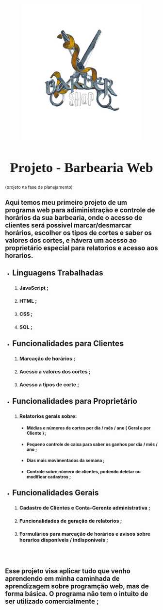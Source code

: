 
<img src="imagens/MarkDown/barber.png" style="display: block ; margin: 0 auto 0 auto; width: 400px; height: 450px">
<h1 style="text-align: center; font-family: heveltica; font-size: 45px"> Projeto - Barbearia Web </h1>

  (projeto na fase de planejamento)
 
 ## Aqui temos meu primeiro projeto de um programa web para adiministração e controle de horários da sua barbearia, onde o acesso de clientes será possivel marcar/desmarcar horários, escolher os tipos de cortes e saber os valores dos cortes, e hávera um acesso ao proprietário especial para relatorios e acesso aos horarios.

  * ## **<p style="font-size: 25px; font-weight: bold;"> Linguagens Trabalhadas </p>**  

     1. ### JavaScript ;
     2. ### HTML ;
     3. ### CSS ;
     4. ### SQL ; 

  * ## **<p style="font-size: 25px; font-weight: bold;"> Funcionalidades para Clientes </p>**

    1. ### Marcação de horários ;
    2. ### Acesso a valores dos cortes ;
    3. ### Acesso a tipos de corte  ;

* ## **<p style="font-size: 25px; font-weight: bold;"> Funcionalidades para Proprietário </p>**

    1. ### Relatorios gerais sobre:
        * #### Médias e números de cortes por dia / mês / ano ( Geral e por Cliente ) ;
        * #### Pequeno controle de caixa para saber os ganhos por dia / mês / ano ;
        * #### Dias mais movimentados da semana ;
        * #### Controle sobre número de clientes, podendo deletar ou modificar cadastros ;

* ## **<p style="font-size: 25px; font-weight: bold;"> Funcionalidades Gerais </p>**
    
    1. ### Cadastro de Clientes e Conta-Gerente administrativa ;
    2. ### Funcionalidades de geração de relatorios ;
    3. ### Formulários para marcação de horários e avisos sobre horarios disponíveis / indisponíveis ;

<br><br>

## Esse projeto visa aplicar tudo que venho aprendendo em minha caminhada de aprendizagem sobre programção web, mas de forma básica. O programa não tem o intuito de ser utilizado comercialmente ;
